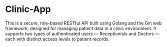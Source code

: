 # Clinic-App
This is a secure, role-based RESTful API built using Golang and the Gin web framework, designed for managing patient data in a clinic environment. It supports two types of authenticated users — Receptionists and Doctors — each with distinct access levels to patient records.
